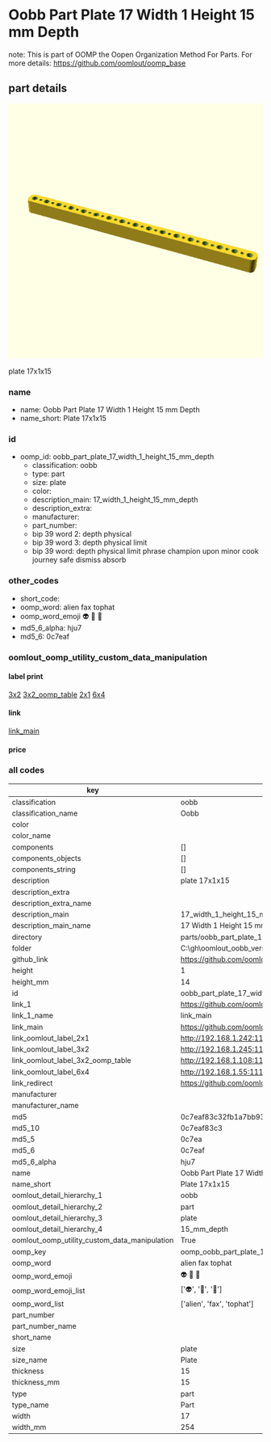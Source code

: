 # Oobb Part Plate 17 Width 1 Height 15 mm Depth  

note: This is part of OOMP the Oopen Organization Method For Parts. For more details: https://github.com/oomlout/oomp_base

##  part details
  

[![](3dpr.png)](3dpr.png)

plate 17x1x15



### name
* name: Oobb Part Plate 17 Width 1 Height 15 mm Depth
* name_short: Plate 17x1x15 
### id
* oomp_id: oobb_part_plate_17_width_1_height_15_mm_depth
  * classification: oobb
  * type: part
  * size: plate
  * color: 
  * description_main: 17_width_1_height_15_mm_depth
  * description_extra: 
  * manufacturer: 
  * part_number: 
  * bip 39 word 2: depth physical
  * bip 39 word 3: depth physical limit
  * bip 39 word: depth physical limit phrase champion upon minor cook journey safe dismiss absorb

### other_codes
* short_code: 
* oomp_word: alien fax tophat
* oomp_word_emoji :alien: :fax: :tophat:
* md5_6_alpha: hju7
* md5_6: 0c7eaf






### oomlout_oomp_utility_custom_data_manipulation
#### label print
[3x2](http://192.168.1.245:1112/?label=oomp%20hju7)
[3x2_oomp_table](http://192.168.1.108:1112/?label=oomp%20hju7)
[2x1](http://192.168.1.242:1112/?label=oomp%20hju7)
[6x4](http://192.168.1.55:1112/?label=oomp%20hju7)    

#### link

[link_main](https://github.com/oomlout/oomlout_oobb_version_4_generated_parts/tree/main/navigation_oomp/oobb/part/plate/17_width_1_height_15_mm_depth/part)                              

#### price







### all codes 
| key | value |  
| --- | --- |  
| classification | oobb |  
| classification_name | Oobb |  
| color |  |  
| color_name |  |  
| components | [] |  
| components_objects | [] |  
| components_string | [] |  
| description | plate 17x1x15 |  
| description_extra |  |  
| description_extra_name |  |  
| description_main | 17_width_1_height_15_mm_depth |  
| description_main_name | 17 Width 1 Height 15 mm Depth |  
| directory | parts/oobb_part_plate_17_width_1_height_15_mm_depth |  
| folder | C:\gh\oomlout_oobb_version_4_generated_parts\parts\oobb_part_plate_17_width_1_height_15_mm_depth |  
| github_link | https://github.com/oomlout/oomlout_oomp_part_src/tree/main/parts/oobb_part_plate_17_width_1_height_15_mm_depth |  
| height | 1 |  
| height_mm | 14 |  
| id | oobb_part_plate_17_width_1_height_15_mm_depth |  
| link_1 | https://github.com/oomlout/oomlout_oobb_version_4_generated_parts/tree/main/navigation_oomp/oobb/part/plate/17_width_1_height_15_mm_depth/part |  
| link_1_name | link_main |  
| link_main | https://github.com/oomlout/oomlout_oobb_version_4_generated_parts/tree/main/navigation_oomp/oobb/part/plate/17_width_1_height_15_mm_depth/part |  
| link_oomlout_label_2x1 | http://192.168.1.242:1112/?label=oomp%20hju7 |  
| link_oomlout_label_3x2 | http://192.168.1.245:1112/?label=oomp%20hju7 |  
| link_oomlout_label_3x2_oomp_table | http://192.168.1.108:1112/?label=oomp%20hju7 |  
| link_oomlout_label_6x4 | http://192.168.1.55:1112/?label=oomp%20hju7 |  
| link_redirect | https://github.com/oomlout/oomlout_oobb_version_4_generated_parts/tree/main/parts/oobb_plate_17_01_15 |  
| manufacturer |  |  
| manufacturer_name |  |  
| md5 | 0c7eaf83c32fb1a7bb930a3d03e8f9d9 |  
| md5_10 | 0c7eaf83c3 |  
| md5_5 | 0c7ea |  
| md5_6 | 0c7eaf |  
| md5_6_alpha | hju7 |  
| name | Oobb Part Plate 17 Width 1 Height 15 mm Depth |  
| name_short | Plate 17x1x15  |  
| oomlout_detail_hierarchy_1 | oobb |  
| oomlout_detail_hierarchy_2 | part |  
| oomlout_detail_hierarchy_3 | plate |  
| oomlout_detail_hierarchy_4 | 15_mm_depth |  
| oomlout_oomp_utility_custom_data_manipulation | True |  
| oomp_key | oomp_oobb_part_plate_17_width_1_height_15_mm_depth |  
| oomp_word | alien fax tophat |  
| oomp_word_emoji | :alien: :fax: :tophat: |  
| oomp_word_emoji_list | [':alien:', ':fax:', ':tophat:'] |  
| oomp_word_list | ['alien', 'fax', 'tophat'] |  
| part_number |  |  
| part_number_name |  |  
| short_name |  |  
| size | plate |  
| size_name | Plate |  
| thickness | 15 |  
| thickness_mm | 15 |  
| type | part |  
| type_name | Part |  
| width | 17 |  
| width_mm | 254 |  
